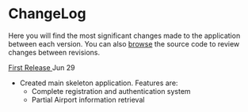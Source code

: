 # ChangeLog #

Here you will find the most significant changes made to the application between each version. You can also [browse](http://code.google.com/p/flightsearch/source/browse/) the source code to review changes between revisions.

[First Release ](http://code.google.com/p/flightsearch/downloads/detail?name=flightsearch-0.1.war&can=2&q=) Jun 29
  * Created main skeleton application. Features are:
    * Complete registration and authentication system
    * Partial Airport information retrieval